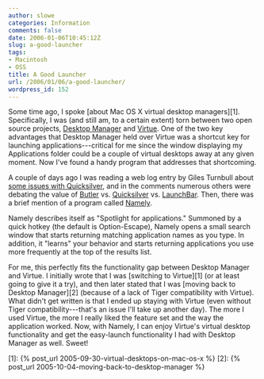 ```yaml
---
author: slowe
categories: Information
comments: false
date: 2006-01-06T10:45:12Z
slug: a-good-launcher
tags:
- Macintosh
- OSS
title: A Good Launcher
url: /2006/01/06/a-good-launcher/
wordpress_id: 152
---
```


Some time ago, I spoke [about Mac OS X virtual desktop managers][1]. Specifically, I was (and still am, to a certain extent) torn between two open source projects, [Desktop Manager](http://desktopmanager.berlios.de/) and [Virtue](http://virtuedesktops.sourceforge.net/). One of the two key advantages that Desktop Manager held over Virtue was a shortcut key for launching applications---critical for me since the window displaying my Applications folder could be a couple of virtual desktops away at any given moment. Now I've found a handy program that addresses that shortcoming.

A couple of days ago I was reading a web log entry by Giles Turnbull about [some issues with Quicksilver](http://www.oreillynet.com/pub/wlg/8912), and in the comments numerous others were debating the value of [Butler](http://www.petermaurer.de/nasi.php?thema=butler&sprache=english) vs. [Quicksilver](http://quicksilver.blacktree.com/) vs. [LaunchBar](http://www.obdev.at/products/launchbar/). Then, there was a brief mention of a program called [Namely](http://homepage.mac.com/asagoo/namely/index.html).

Namely describes itself as "Spotlight for applications." Summoned by a quick hotkey (the default is Option-Escape), Namely opens a small search window that starts returning matching application names as you type. In addition, it "learns" your behavior and starts returning applications you use more frequently at the top of the results list.

For me, this perfectly fits the functionality gap between Desktop Manager and Virtue. I initially wrote that I was [switching to Virtue][1] (or at least going to give it a try), and then later stated that I was [moving back to Desktop Manager][2] (because of a lack of Tiger compatibility with Virtue). What didn't get written is that I ended up staying with Virtue (even without Tiger compatibility---that's an issue I'll take up another day). The more I used Virtue, the more I really liked the feature set and the way the application worked. Now, with Namely, I can enjoy Virtue's virtual desktop functionality and get the easy-launch functionality I had with Desktop Manager as well. Sweet!

[1]: {% post_url 2005-09-30-virtual-desktops-on-mac-os-x %}
[2]: {% post_url 2005-10-04-moving-back-to-desktop-manager %}

